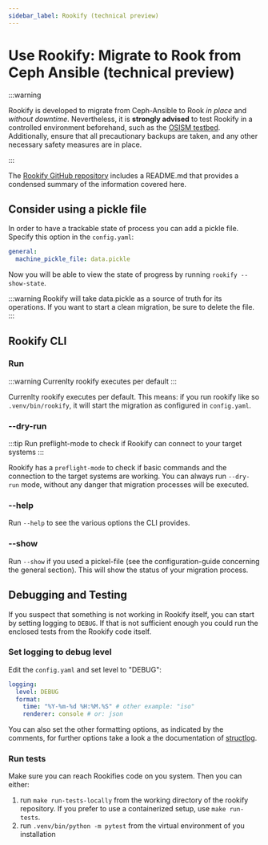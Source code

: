 ```yaml
---
sidebar_label: Rookify (technical preview)
---
```


# Use Rookify: Migrate to Rook from Ceph Ansible (technical preview)

:::warning

Rookify is developed to migrate from Ceph-Ansible to Rook _in place_ and _without downtime_.
Nevertheless, it is **strongly advised** to test Rookify in a controlled environment beforehand, such as the [OSISM testbed](https://github.com/osism/testbed). Additionally, ensure that all precautionary backups are taken, and any other necessary safety measures are in place.

:::

The [Rookify GitHub repository](https://github.com/SovereignCloudStack/rookify) includes a README.md that provides a condensed summary of the information covered here.

## Consider using a pickle file

In order to have a trackable state of process you can add a pickle file. Specify this option in the `config.yaml`:

```yaml title="config.example.yaml"
general:
  machine_pickle_file: data.pickle
```

Now you will be able to view the state of progress by running `rookify --show-state`.

:::warning
    Rookify will take data.pickle as a source of truth for its operations. If you want to start a clean migration, be sure to delete the file.
:::

## Rookify CLI

### Run

:::warning
    Currenlty rookify executes per default
:::

Currenlty rookify executes per default. This means: if you run rookify like so `.venv/bin/rookify`, it will start the migration as configured in `config.yaml`.

### --dry-run

:::tip
    Run preflight-mode to check if Rookify can connect to your target systems
:::

Rookify has a `preflight-mode` to check if basic commands and the connection to the target systems are working.
You can always run `--dry-run` mode, without any danger that migration processes will be executed.

### --help

Run `--help` to see the various options the CLI provides.

### --show

Run `--show` if you used a pickel-file (see the configuration-guide concerning the general section). This will show the status of your migration process.

## Debugging and Testing

If you suspect that something is not working in Rookify itself, you can start by setting logging to `DEBUG`.
If that is not sufficient enough you could run the enclosed tests from the Rookify code itself.

### Set logging to debug level

Edit the `config.yaml` and set level to "DEBUG":

```yaml title="config.example.yaml"
logging:
  level: DEBUG
  format:
    time: "%Y-%m-%d %H:%M.%S" # other example: "iso"
    renderer: console # or: json
```

You can also set the other formatting options, as indicated by the comments, for further options take a look a the documentation of [structlog](https://www.structlog.org/en/stable/standard-library.html).

### Run tests

Make sure you can reach Rookifies code on you system. Then you can either:

1. run `make run-tests-locally` from the working directory of the rookify repository. If you prefer to use a containerized setup, use `make run-tests`.
2. run `.venv/bin/python -m pytest` from the virtual environment of you installation
